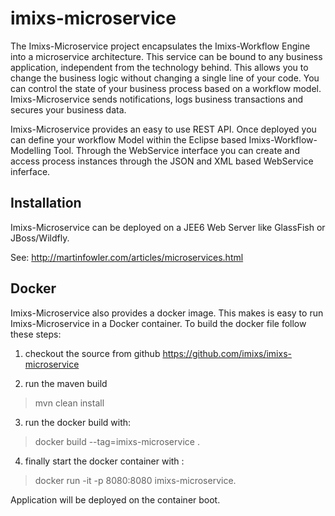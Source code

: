 # imixs-microservice
The Imixs-Microservice project encapsulates the Imixs-Workflow Engine into a microservice architecture. This service can be bound to any business application, independent from the technology behind. This allows you to change the business logic without changing a single line of your code. You can control the state of your business process based on a workflow model. Imixs-Microservice sends notifications, logs business transactions and secures your business data.

Imixs-Microservice provides an easy to use REST API. Once deployed you can define your workflow Model within the Eclipse based Imixs-Workflow-Modelling Tool. Through the WebService interface you can create and access process instances through the JSON and XML based WebService inferface.

 
## Installation
Imixs-Microservice can be deployed on a JEE6 Web Server like GlassFish or JBoss/Wildfly.

See: http://martinfowler.com/articles/microservices.html



## Docker
Imixs-Microservice also provides a docker image. This makes is easy to run Imixs-Microservice in a Docker container.
To build the docker file follow these steps:

  1) checkout the source from github https://github.com/imixs/imixs-microservice

  2) run the maven build

>mvn clean install

3) run the docker build with:

> docker build --tag=imixs-microservice .

4) finally start the docker container with :

>docker run -it -p 8080:8080 imixs-microservice. 

Application will be deployed on the container boot.
